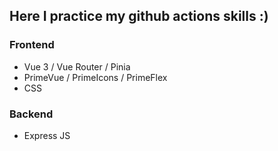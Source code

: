 ## Here I practice my github actions skills :)

### Frontend
 - Vue 3 / Vue Router / Pinia
 - PrimeVue / PrimeIcons / PrimeFlex
 - CSS

### Backend
 - Express JS